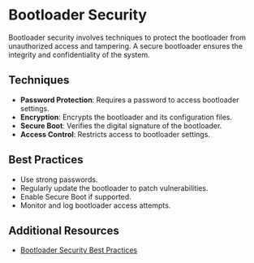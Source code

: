 # Bootloader Security

Bootloader security involves techniques to protect the bootloader from unauthorized access and tampering. A secure bootloader ensures the integrity and confidentiality of the system.

## Techniques
- **Password Protection**: Requires a password to access bootloader settings.
- **Encryption**: Encrypts the bootloader and its configuration files.
- **Secure Boot**: Verifies the digital signature of the bootloader.
- **Access Control**: Restricts access to bootloader settings.

## Best Practices
- Use strong passwords.
- Regularly update the bootloader to patch vulnerabilities.
- Enable Secure Boot if supported.
- Monitor and log bootloader access attempts.

## Additional Resources
- [Bootloader Security Best Practices](https://example.com)